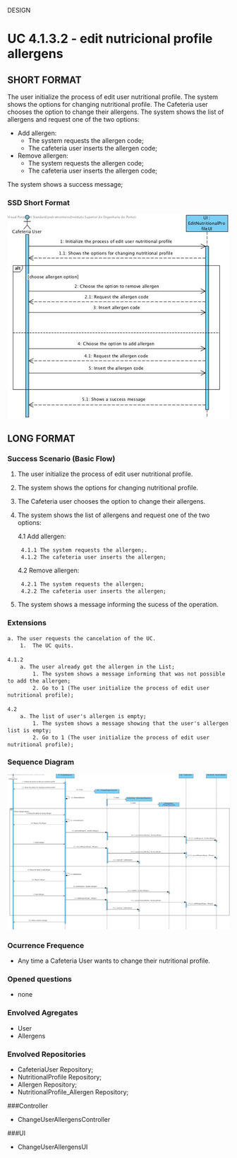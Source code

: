 DESIGN
# **UC 4.1.3.2** - edit nutricional profile **allergens**
##	SHORT FORMAT
The user initialize the process of edit user nutritional profile. The system shows the options for changing nutritional profile. The Cafeteria user chooses the option to change their allergens. The system shows the list of allergens and request one of the two options:
* Add allergen:
    * The system requests the allergen code;
    * The cafeteria user inserts the allergen code;
 * Remove allergen:
    * The system requests the allergen code;
    * The cafeteria user inserts the allergen code;
    
The system shows a success message;

###	SSD Short Format
![UC4.1.3.2-SSD.jpg](./ssd.jpg)

##	LONG FORMAT

### Success Scenario (Basic Flow)
1. The user initialize the process of edit user nutritional profile. 
2. The system shows the options for changing nutritional profile. 
3. The Cafeteria user chooses the option to change their allergens. 
4. The system shows the list of allergens and request one of the two options:
    
    4.1 Add allergen:

        4.1.1 The system requests the allergen;.
        4.1.2 The cafeteria user inserts the allergen;

    4.2 Remove allergen:

        4.2.1 The system requests the allergen;
        4.2.2 The cafeteria user inserts the allergen;

5. The system shows a message informing the sucess of the operation.

### Extensions
    a. The user requests the cancelation of the UC.
        1.  The UC quits.

    4.1.2 
        a. The user already got the allergen in the List;
            1. The system shows a message informing that was not possible to add the allergen;
            2. Go to 1 (The user initialize the process of edit user nutritional profile);
    
    4.2
        a. The list of user's allergen is empty;
            1. The system shows a message showing that the user's allergen list is empty;
            2. Go to 1 (The user initialize the process of edit user nutritional profile);
        

###	Sequence Diagram
![UC4.1.3.2-SD.jpg](./sd.jpg)

### Ocurrence Frequence
* Any time a Cafeteria User wants to change their nutritional profile.


### Opened questions
+ none

### Envolved Agregates
+ User
+ Allergens

### Envolved Repositories
+ CafeteriaUser Repository;
+ NutritionalProfile Repository;
+ Allergen Repository;
+ NutritionalProfile_Allergen Repository;

###Controller
+ ChangeUserAllergensController

###UI
+ ChangeUserAllergensUI